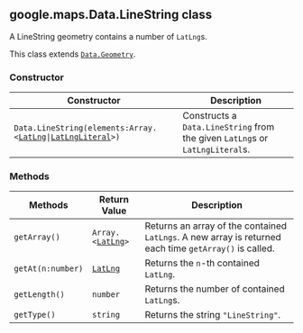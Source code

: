 <h2 id="Data.LineString">
google.maps.Data.LineString
class
</h2><p>A LineString geometry contains a number of <code>LatLng</code>s.</p><p>This class extends
<code><a href="#Data.Geometry">Data.Geometry</a></code>.
</p><h3>Constructor</h3><table summary="class Data.LineString - Constructor" width="100%">
<thead>
<tr><th>Constructor</th>
<th>Description</th>
</tr></thead>
<tbody>
<tr>
<td><code>Data.LineString(elements:Array.&lt;<a href="#LatLng">LatLng</a>|<a href="#LatLngLiteral">LatLngLiteral</a>&gt;)</code></td>
<td>Constructs a <code>Data.LineString</code> from the given <code>LatLng</code>s or <code>LatLngLiteral</code>s.</td>
</tr>
</tbody>
</table><h3>Methods</h3><table summary="class Data.LineString - Methods" width="100%">
<thead>
<tr><th>Methods</th>
<th>Return Value</th>
<th>Description</th>
</tr></thead>
<tbody>
<tr>
<td><code>getArray()</code></td>
<td><code>Array.&lt;<a href="#LatLng">LatLng</a>&gt;</code></td>
<td>Returns an array of the contained <code>LatLngs</code>. A new array is returned each time <code>getArray()</code> is called.</td>
</tr>
<tr>
<td><code>getAt(n:number)</code></td>
<td><code><a href="#LatLng">LatLng</a></code></td>
<td>Returns the <code>n</code>-th contained <code>LatLng</code>.</td>
</tr>
<tr>
<td><code>getLength()</code></td>
<td><code>number</code></td>
<td>Returns the number of contained <code>LatLng</code>s.</td>
</tr>
<tr>
<td><code>getType()</code></td>
<td><code>string</code></td>
<td>Returns the string <code>"LineString"</code>.</td>
</tr>
</tbody>
</table>